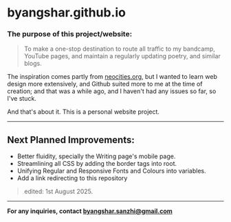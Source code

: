 # byangshar.github.io

### The purpose of this project/website:
> To make a one-stop destination to route all traffic to my bandcamp, YouTube pages, and maintain a regularly updating poetry, and similar blogs.

The inspiration comes partly from [neocities.org](https://neocities.org/browse), 
but I wanted to learn web design more extensively, and Github suited more
to me at the time of creation; and that was a while ago, and I haven't had
any issues so far, so I've stuck.

And that's about it. This is a personal website project.

------------

## Next Planned Improvements:
* Better fluidity, specially the Writing page's mobile page.
* Streamlining all CSS by adding the border tags into root.
* Unifying Regular and Responsive Fonts and Colours into variables.
* Add a link redirecting to this repository

> edited: 1st August 2025.

------------
**For any inquiries, contact [byangshar.sanzhi@gmail.com](mailto:byangshar.sanzhi@gmail.com)**
